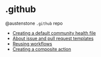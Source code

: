 ﻿# .github
@austenstone `.github` repo

- [Creating a default community health file](https://docs.github.com/en/communities/setting-up-your-project-for-healthy-contributions/creating-a-default-community-health-file)
- [About issue and pull request templates](https://docs.github.com/en/communities/using-templates-to-encourage-useful-issues-and-pull-requests/about-issue-and-pull-request-templates)
- [Reusing workflows](https://docs.github.com/en/actions/using-workflows/reusing-workflows)
- [Creating a composite action](https://docs.github.com/en/actions/creating-actions/creating-a-composite-action)
